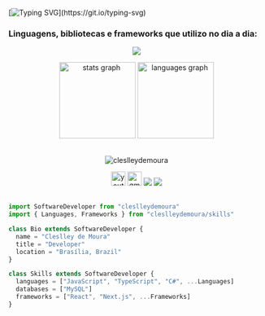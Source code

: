[![Typing SVG](https://readme-typing-svg.demolab.com/?lines=console.log("Olá,+sou+o+Cleslley!"))](https://git.io/typing-svg)

<h3>Linguagens, bibliotecas e frameworks que utilizo no dia a dia: </h3>
<p align="center">
  <a href="#">
    <img src="https://skillicons.dev/icons?i=cs,javascript,ts,mysql,dotnet,react,nodejs"/>
  </a>
</p>

<div align="center">
  <img src="https://github-readme-stats.vercel.app/api?username=cleslleydemoura&hide_title=false&hide_rank=false&show_icons=true&include_all_commits=true&count_private=true&disable_animations=false&theme=dark&locale=en&hide_border=false" height="150" alt="stats graph" />
  <img src="https://github-readme-stats.vercel.app/api/top-langs?username=cleslleydemoura&locale=en&hide_title=false&layout=compact&card_width=320&langs_count=6&theme=dark&hide_border=false" height="150" alt="languages graph"  />
</div>
<br>
<p align="center"> <img src="https://komarev.com/ghpvc/?username=cleslleydemoura&label=Profile%20views&color=blue&style=for-the-badge&abbreviated=true" alt="cleslleydemoura" /></p>
  <div align="center">
    <a href="https://www.youtube.com/@cleslleydemoura" target="_blank"><img src="https://img.shields.io/static/v1?message=Youtube&logo=youtube&label=&color=FF0000&logoColor=white&labelColor=&style=for-the-badge" height="28" alt="youtube logo"  /></a>
    <a href="mailto:cleslleydemoura@gmail.com" target="_blank"><img src="https://img.shields.io/static/v1?message=Gmail&logo=gmail&label=&color=D14836&logoColor=white&labelColor=&style=for-the-badge" height="28" alt="gmail logo"  /></a>
    <a href="https://www.linkedin.com/in/cleslley" target="_blank"><img src="https://img.shields.io/badge/-LinkedIn-%230077B5?style=for-the-badge&logo=linkedin&logoColor=white" target="_blank"></a> 
    <a href="https://instagram.com/devcleslley" target="_blank"><img src="https://img.shields.io/badge/-Instagram-%23E4405F?style=for-the-badge&logo=instagram&logoColor=white" target="_blank"></a>
  </div><br>

```typescript
import SoftwareDeveloper from "cleslleydemoura"
import { Languages, Frameworks } from "cleslleydemoura/skills"

class Bio extends SoftwareDeveloper {
  name = "Cleslley de Moura"
  title = "Developer"
  location = "Brasília, Brazil"
}

class Skills extends SoftwareDeveloper {
  languages = ["JavaScript", "TypeScript", "C#", ...Languages]
  databases = ["MySQL"]
  frameworks = ["React", "Next.js", ...Frameworks]
}
  ```
